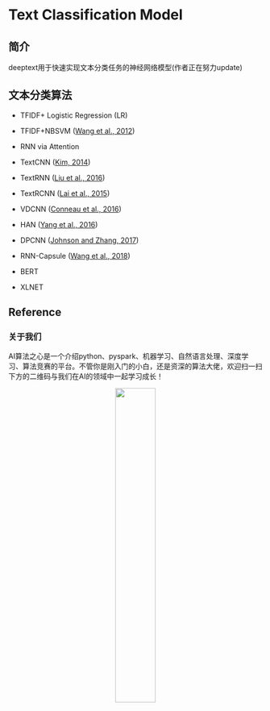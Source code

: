 # Text Classification Model

## 简介

deeptext用于快速实现文本分类任务的神经网络模型(作者正在努力update)

## 文本分类算法

* TFIDF+ Logistic Regression (LR)

* TFIDF+NBSVM ([Wang et al., 2012](https://nlp.stanford.edu/pubs/sidaw12_simple_sentiment.pdf))

* RNN via Attention

* TextCNN ([Kim, 2014](https://arxiv.org/pdf/1408.5882.pdf))

* TextRNN ([Liu et al., 2016](https://arxiv.org/pdf/1605.05101.pdf))

* TextRCNN ([Lai et al., 2015](https://www.aaai.org/ocs/index.php/AAAI/AAAI15/paper/download/9745/9552))

* VDCNN ([Conneau et al., 2016](https://arxiv.org/pdf/1606.01781.pdf))

* HAN ([Yang et al., 2016](https://www.cs.cmu.edu/~./hovy/papers/16HLT-hierarchical-attention-networks.pdf))

* DPCNN ([Johnson and Zhang, 2017](https://www.aclweb.org/anthology/P17-1052))

* RNN-Capsule ([Wang et al., 2018](http://delivery.acm.org/10.1145/3190000/3186015/p1165-wang.pdf?ip=111.200.23.52&id=3186015&acc=OPEN&key=4D4702B0C3E38B35%2E4D4702B0C3E38B35%2E4D4702B0C3E38B35%2E6D218144511F3437&__acm__=1570527948_680b6a5be19fa4a4973f443f435ad2b1))

* BERT

* XLNET

## Reference





### 关于我们

AI算法之心是一个介绍python、pyspark、机器学习、自然语言处理、深度学习、算法竞赛的平台。不管你是刚入门的小白，还是资深的算法大佬，欢迎扫一扫下方的二维码与我们在AI的领域中一起学习成长！


<div align=center><img src="https://github.com/hecongqing/TextClassification/blob/master/%E5%BE%AE%E4%BF%A1%E5%9B%BE%E7%89%87_20190122210742.jpg" width="40%" height="40%">
